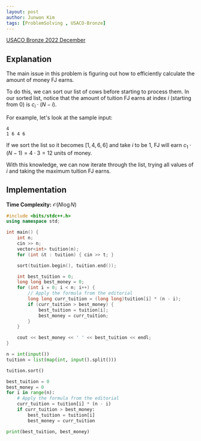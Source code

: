 ```yaml
---
layout: post
author: Junwon Kim
tags: [ProblemSolving , USACO-Bronze]
---
```


[USACO Bronze 2022 December](http://usaco.org/index.php?page=viewproblem&cpid=1251)

## Explanation

The main issue in this problem is figuring out how to efficiently calculate the amount of money FJ earns.

To do this, we can sort our list of cows before starting to process them.
In our sorted list, notice that the amount of tuition FJ earns at index $i$ (starting from 0) is $c_i \cdot (N-i)$.

For example, let's look at the sample input:
```
4
1 6 4 6
```

If we sort the list so it becomes $[1, 4, 6, 6]$ and take $i$ to be $1$, FJ will earn $c_1 \cdot (N-1)=4 \cdot 3=12$ units of money.

With this knowledge, we can now iterate through the list, trying all values of $i$ and taking the maximum tuition FJ earns.

## Implementation

**Time Complexity:** $\mathcal{O}(N \log N)$


```cpp
#include <bits/stdc++.h>
using namespace std;

int main() {
	int n;
	cin >> n;
	vector<int> tuition(n);
	for (int &t : tuition) { cin >> t; }

	sort(tuition.begin(), tuition.end());

	int best_tuition = 0;
	long long best_money = 0;
	for (int i = 0; i < n; i++) {
		// Apply the formula from the editorial
		long long curr_tuition = (long long)tuition[i] * (n - i);
		if (curr_tuition > best_money) {
			best_tuition = tuition[i];
			best_money = curr_tuition;
		}
	}

	cout << best_money << ' ' << best_tuition << endl;
}
```


```py
n = int(input())
tuition = list(map(int, input().split()))

tuition.sort()

best_tuition = 0
best_money = 0
for i in range(n):
	# Apply the formula from the editorial
	curr_tuition = tuition[i] * (n - i)
	if curr_tuition > best_money:
		best_tuition = tuition[i]
		best_money = curr_tuition

print(best_tuition, best_money)
```